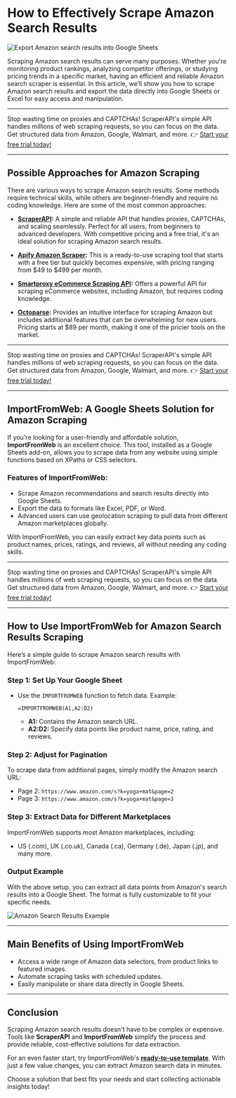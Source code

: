 
# How to Effectively Scrape Amazon Search Results

![Export Amazon search results into Google Sheets](https://nodatanobusiness.com/wp-content/uploads/2023/02/Export-Amazon-search-results-3-3.png)

Scraping Amazon search results can serve many purposes. Whether you're monitoring product rankings, analyzing competitor offerings, or studying pricing trends in a specific market, having an efficient and reliable Amazon search scraper is essential. In this article, we’ll show you how to scrape Amazon search results and export the data directly into Google Sheets or Excel for easy access and manipulation.

---

Stop wasting time on proxies and CAPTCHAs! ScraperAPI's simple API handles millions of web scraping requests, so you can focus on the data. Get structured data from Amazon, Google, Walmart, and more. 👉 [Start your free trial today!](https://bit.ly/Scraperapi)

---

## Possible Approaches for Amazon Scraping

There are various ways to scrape Amazon search results. Some methods require technical skills, while others are beginner-friendly and require no coding knowledge. Here are some of the most common approaches:

- **[ScraperAPI](https://bit.ly/Scraperapi):** A simple and reliable API that handles proxies, CAPTCHAs, and scaling seamlessly. Perfect for all users, from beginners to advanced developers. With competitive pricing and a free trial, it's an ideal solution for scraping Amazon search results.
  
- **[Apify Amazon Scraper](https://apify.com/vaclavrut/amazon-crawler):** This is a ready-to-use scraping tool that starts with a free tier but quickly becomes expensive, with pricing ranging from $49 to $499 per month.

- **[Smartproxy eCommerce Scraping API](https://smartproxy.com/proxies/ecommerce-scraping-api):** Offers a powerful API for scraping eCommerce websites, including Amazon, but requires coding knowledge.

- **[Octoparse](https://www.octoparse.com/):** Provides an intuitive interface for scraping Amazon but includes additional features that can be overwhelming for new users. Pricing starts at $89 per month, making it one of the pricier tools on the market.

---

Stop wasting time on proxies and CAPTCHAs! ScraperAPI's simple API handles millions of web scraping requests, so you can focus on the data. Get structured data from Amazon, Google, Walmart, and more. 👉 [Start your free trial today!](https://bit.ly/Scraperapi)

---

## ImportFromWeb: A Google Sheets Solution for Amazon Scraping

If you're looking for a user-friendly and affordable solution, **ImportFromWeb** is an excellent choice. This tool, installed as a Google Sheets add-on, allows you to scrape data from any website using simple functions based on XPaths or CSS selectors.

### Features of ImportFromWeb:
- Scrape Amazon recommendations and search results directly into Google Sheets.
- Export the data to formats like Excel, PDF, or Word.
- Advanced users can use geolocation scraping to pull data from different Amazon marketplaces globally.

With ImportFromWeb, you can easily extract key data points such as product names, prices, ratings, and reviews, all without needing any coding skills.

---

Stop wasting time on proxies and CAPTCHAs! ScraperAPI's simple API handles millions of web scraping requests, so you can focus on the data. Get structured data from Amazon, Google, Walmart, and more. 👉 [Start your free trial today!](https://bit.ly/Scraperapi)

---

## How to Use ImportFromWeb for Amazon Search Results Scraping

Here’s a simple guide to scrape Amazon search results with ImportFromWeb:

### Step 1: Set Up Your Google Sheet
- Use the `IMPORTFROMWEB` function to fetch data. 
  Example:
  ```plaintext
  =IMPORTFROMWEB(A1,A2:D2)
  ```
  - **A1:** Contains the Amazon search URL.
  - **A2:D2:** Specify data points like product name, price, rating, and reviews.

### Step 2: Adjust for Pagination
To scrape data from additional pages, simply modify the Amazon search URL:
- Page 2: `https://www.amazon.com/s?k=yoga+mat&page=2`
- Page 3: `https://www.amazon.com/s?k=yoga+mat&page=3`

### Step 3: Extract Data for Different Marketplaces
ImportFromWeb supports most Amazon marketplaces, including:
- US (.com), UK (.co.uk), Canada (.ca), Germany (.de), Japan (.jp), and many more.

### Output Example
With the above setup, you can extract all data points from Amazon's search results into a Google Sheet. The format is fully customizable to fit your specific needs.

![Amazon Search Results Example](https://nodatanobusiness.com/wp-content/uploads/2022/07/Amazon-products-listing-Amazon.gif)

---

## Main Benefits of Using ImportFromWeb

- Access a wide range of Amazon data selectors, from product links to featured images.
- Automate scraping tasks with scheduled updates.
- Easily manipulate or share data directly in Google Sheets.

---

## Conclusion

Scraping Amazon search results doesn't have to be complex or expensive. Tools like **ScraperAPI** and **ImportFromWeb** simplify the process and provide reliable, cost-effective solutions for data extraction.

For an even faster start, try ImportFromWeb's **[ready-to-use template](https://docs.google.com/spreadsheets/d/1ttrd4jG-457HcVPrd9qdelTxhsT9UAaOHH-ZSdwArcU/)**. With just a few value changes, you can extract Amazon search data in minutes.

Choose a solution that best fits your needs and start collecting actionable insights today!
